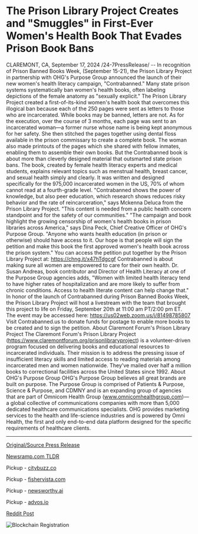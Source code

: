 # The Prison Library Project Creates and "Smuggles" in First-Ever Women's Health Book That Evades Prison Book Bans

CLAREMONT, CA, September 17, 2024 /24-7PressRelease/ -- In recognition of Prison Banned Books Week, (September 15-21), the Prison Library Project in partnership with OHG's Purpose Group announced the launch of their new women's health literacy campaign, "Contrabanned."  Many state prison systems systematically ban women's health books, often labeling depictions of the female anatomy as "sexually explicit." The Prison Library Project created a first-of-its-kind women's health book that overcomes this illogical ban because each of the 250 pages were sent as letters to those who are incarcerated. While books may be banned, letters are not.  As for the execution, over the course of 3 months, each page was sent to an incarcerated woman—a former nurse whose name is being kept anonymous for her safety. She then stitched the pages together using dental floss available in the prison commissary to create a complete book. The woman also made printouts of the pages which she shared with fellow inmates, enabling them to assemble their own books.  But the Contrabanned book is about more than cleverly designed material that outsmarted state prison bans. The book, created by female health literacy experts and medical students, explains relevant topics such as menstrual health, breast cancer, and sexual health simply and clearly. It was written and designed specifically for the 975,000 incarcerated women in the US, 70% of whom cannot read at a fourth-grade level.   "Contrabanned shows the power of knowledge, but also peer education, which research shows reduces risky behavior and the rate of reincarceration," says Mckenna Deluca from the Prison Library Project. "This content is needed from a public health concern standpoint and for the safety of our communities."   "The campaign and book highlight the growing censorship of women's health books in prison libraries across America," says Dina Peck, Chief Creative Officer of OHG's Purpose Group. "Anyone who wants health education (in prison or otherwise) should have access to it. Our hope is that people will sign the petition and make this book the first approved women's health book across the prison system." You can access the petition put together by the Prison Library Project at: https://chng.it/x47hTdgcgf   Contrabanned is about making sure all women are empowered to care for their own health. Dr. Susan Andreas, book contributor and Director of Health Literacy at one of the Purpose Group agencies adds, "Women with limited health literacy tend to have higher rates of hospitalization and are more likely to suffer from chronic conditions. Access to health literate content can help change that."  In honor of the launch of Contrabanned during Prison Banned Books Week, the Prison Library Project will host a livestream with the team that brought this project to life on Friday, September 20th at 11:00 am PT/2:00 pm ET.  The event may be accessed here: https://us02web.zoom.us/j/81498785807 Visit Contrabanned.us to donate funds for postage to enable more books to be created and to sign the petition.  About Claremont Forum's Prison Library Project The Claremont Forum's Prison Library Project (https://www.claremontforum.org/prisonlibraryproject) is a volunteer-driven program focused on delivering books and educational resources to incarcerated individuals. Their mission is to address the pressing issue of insufficient literacy skills and limited access to reading materials among incarcerated men and women nationwide. They've mailed over half a million books to correctional facilities across the United States since 1992.   About OHG's Purpose Group  OHG's Purpose Group believes all great brands are built on purpose. The Purpose Group is comprised of Patients & Purpose, Science & Purpose, and CDMNY and is an expanding group of agencies that are part of Omnicom Health Group (www.omnicomhealthgroup.com)—a global collective of communications companies with more than 5,000 dedicated healthcare communications specialists. OHG provides marketing services to the health and life-science industries and is powered by Omni Health, the first and only end-to-end data platform designed for the specific requirements of healthcare clients. 

---

[Original/Source Press Release](https://www.24-7pressrelease.com/press-release/514371/the-prison-library-project-creates-and-smuggles-in-first-ever-womens-health-book-that-evades-prison-book-bans)
                    

[Newsramp.com TLDR](https://newsramp.com/curated-news/new-contrabanned-campaign-addresses-censorship-of-women-s-health-books-in-prisons/8980a95c10cac914a165d5e4de4627df) 


Pickup - [citybuzz.co](https://citybuzz.co/2024/09/17/innovative-women-s-health-book-circumvents-prison-bans-empowering-incarcerated-women)

Pickup - [fishervista.com](https://fishervista.com/en/novel-women-s-health-book-bypasses-prison-censorship-sparks-health-literacy-campaign/20246893)

Pickup - [newsworthy.ai](https://newsworthy.ai/curated/innovative-women-s-health-book-bypasses-prison-censorship-empowering-incarcerated-women/20246893)

Pickup - [advos.io](https://advos.io/en/innovative-project-bypasses-prison-bans-to-deliver-women-s-health-education/20246893)
 



[Reddit Post](https://www.reddit.com/r/HealthCareNewsInfo/comments/1fisrny/new_contrabanned_campaign_addresses_censorship_of/) 



![Blockchain Registration](https://cdn.newsramp.app/24-7PressRelease/qrcode/249/17/jolt6E79.webp)